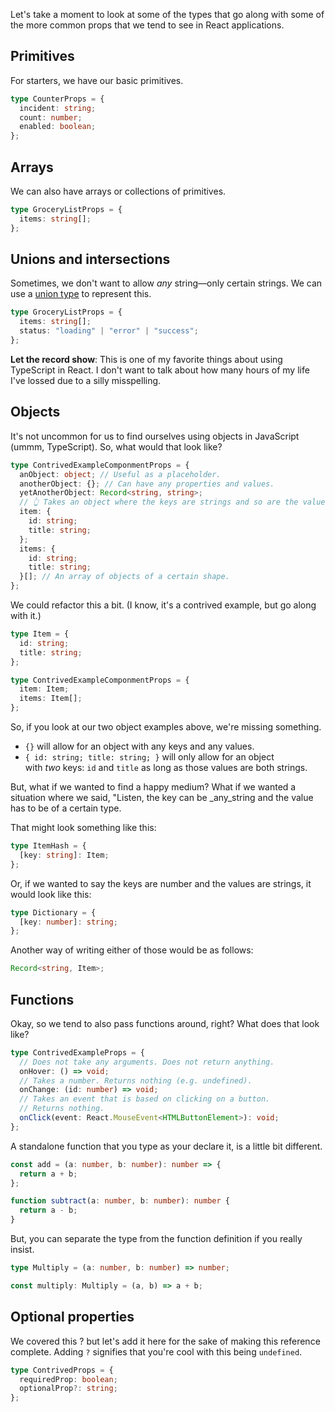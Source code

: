 Let's take a moment to look at some of the types that go along with some of the more common props that we tend to see in React applications.

## Primitives

For starters, we have our basic primitives.

```ts
type CounterProps = {
  incident: string;
  count: number;
  enabled: boolean;
};
```

## Arrays

We can also have arrays or collections of primitives.

```ts
type GroceryListProps = {
  items: string[];
};
```

## Unions and intersections

Sometimes, we don't want to allow *any* string—only certain strings. We can use a [union type](https://www.typescriptlang.org/docs/handbook/unions-and-intersections.html) to represent this.

```ts
type GroceryListProps = {
  items: string[];
  status: "loading" | "error" | "success";
};
```

**Let the record show**: This is one of my favorite things about using TypeScript in React. I don't want to talk about how many hours of my life I've lossed due to a silly misspelling.

## Objects

It's not uncommon for us to find ourselves using objects in JavaScript (ummm, TypeScript). So, what would that look like?

```ts
type ContrivedExampleComponmentProps = {
  anObject: object; // Useful as a placeholder.
  anotherObject: {}; // Can have any properties and values.
  yetAnotherObject: Record<string, string>;
  // 👆 Takes an object where the keys are strings and so are the values.
  item: {
    id: string;
    title: string;
  };
  items: {
    id: string;
    title: string;
  }[]; // An array of objects of a certain shape.
};
```

We could refactor this a bit. (I know, it's a contrived example, but go along with it.)

```ts
type Item = {
  id: string;
  title: string;
};

type ContrivedExampleComponmentProps = {
  item: Item;
  items: Item[];
};
```

So, if you look at our two object examples above, we're missing something.

- `{}` will allow for an object with any keys and any values.
- `{ id: string; title: string; }` will only allow for an object with *two* keys: `id` and `title` as long as those values are both strings.

But, what if we wanted to find a happy medium? What if we wanted a situation where we said, "Listen, the key can be _any_string and the value has to be of a certain type.

That might look something like this:

```ts
type ItemHash = {
  [key: string]: Item;
};
```

Or, if we wanted to say the keys are number and the values are strings, it would look like this:

```ts
type Dictionary = {
  [key: number]: string;
};
```

Another way of writing either of those would be as follows:

```ts
Record<string, Item>;
```

## Functions

Okay, so we tend to also pass functions around, right? What does that look like?

```ts
type ContrivedExampleProps = {
  // Does not take any arguments. Does not return anything.
  onHover: () => void;
  // Takes a number. Returns nothing (e.g. undefined).
  onChange: (id: number) => void;
  // Takes an event that is based on clicking on a button.
  // Returns nothing.
  onClick(event: React.MouseEvent<HTMLButtonElement>): void;
};
```

A standalone function that you type as your declare it, is a little bit different.

```ts
const add = (a: number, b: number): number => {
  return a + b;
};

function subtract(a: number, b: number): number {
  return a - b;
}
```

But, you can separate the type from the function definition if you really insist.

```ts
type Multiply = (a: number, b: number) => number;

const multiply: Multiply = (a, b) => a + b;
```

## Optional properties

We covered this ? but let's add it here for the sake of making this reference complete. Adding `?` signifies that you're cool with this being `undefined`.

```ts
type ContrivedProps = {
  requiredProp: boolean;
  optionalProp?: string;
};
```

